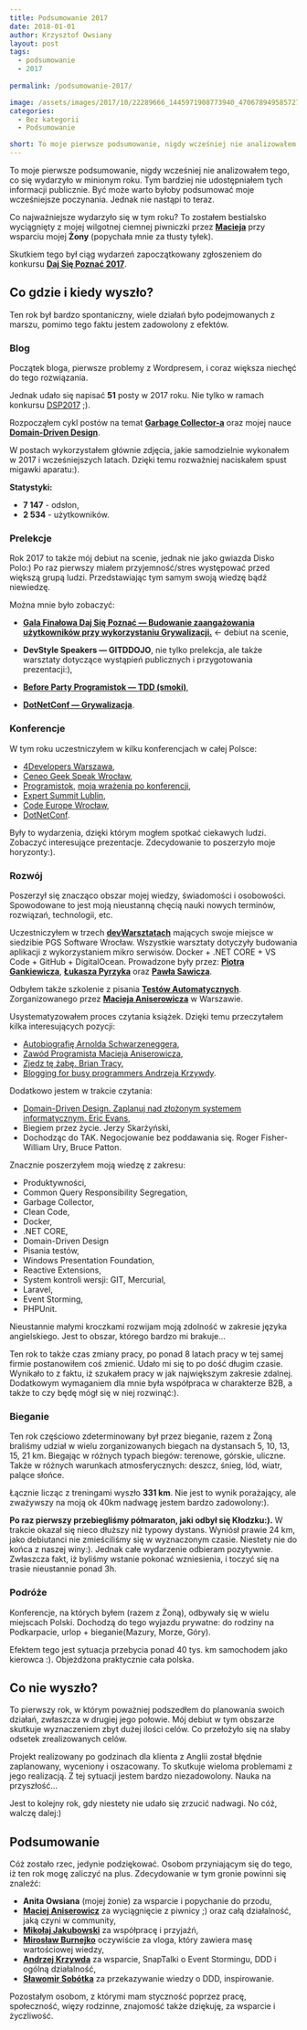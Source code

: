 ```yaml
---
title: Podsumowanie 2017
date: 2018-01-01
author: Krzysztof Owsiany
layout: post
tags:
  - podsumowanie
  - 2017
 
permalink: /podsumowanie-2017/

image: /assets/images/2017/10/22289666_1445971908773940_4706789495857277480_o-1-e1508450091421.jpg
categories:
  - Bez kategorii
  - Podsumowanie

short: To moje pierwsze podsumowanie, nigdy wcześniej nie analizowałem tego, co się wydarzyło w minionym roku. Tym bardziej nie udostępniałem tych informacji publicznie. Być może warto byłoby podsumować moje wcześniejsze poczynania. Jednak nie nastąpi to teraz.
---
```

To moje pierwsze podsumowanie, nigdy wcześniej nie analizowałem tego, co się wydarzyło w minionym roku. Tym bardziej nie udostępniałem tych informacji publicznie. Być może warto byłoby podsumować moje wcześniejsze poczynania. Jednak nie nastąpi to teraz.

Co najważniejsze wydarzyło się w tym roku? To zostałem bestialsko wyciągnięty z mojej wilgotnej ciemnej piwniczki przez **[Macieja][devstyle]** przy wsparciu mojej **Żony** (popychała mnie za tłusty tyłek).

Skutkiem tego był ciąg wydarzeń zapoczątkowany zgłoszeniem do konkursu **[Daj Się Poznać 2017][dsp]**.

## Co gdzie i kiedy wyszło?

Ten rok był bardzo spontaniczny, wiele działań było podejmowanych z marszu, pomimo tego faktu jestem zadowolony z efektów.

### Blog

Początek bloga, pierwsze problemy z Wordpresem, i coraz większa niechęć do tego rozwiązania.

Jednak udało się napisać **51** posty w 2017 roku. Nie tylko w ramach konkursu [DSP2017][dsp] ;).

Rozpocząłem cykl postów na temat **[Garbage Collector-a][gc]** oraz mojej nauce **[Domain-Driven Design][ddd]**.

W postach wykorzystałem głównie zdjęcia, jakie samodzielnie wykonałem w 2017 i wcześniejszych latach. Dzięki temu rozważniej naciskałem spust migawki aparatu:).

**Statystyki:**

* **7 147** - odsłon,
* **2 534** - użytkowników.

### Prelekcje

Rok 2017 to także mój debiut na scenie, jednak nie jako gwiazda Disko Polo:)
Po raz pierwszy miałem przyjemność/stres występować przed większą grupą ludzi. Przedstawiając tym samym swoją wiedzę bądź niewiedzę.

Można mnie było zobaczyć:

* **[Gala Finałowa Daj Się Poznać — Budowanie zaangażowania użytkowników przy wykorzystaniu Grywalizacji.][dsp-grywalizacja]** <- debiut na scenie,

* **DevStyle Speakers — GITDDOJO**, nie tylko prelekcja, ale także warsztaty dotyczące wystąpień publicznych i przygotowania prezentacji:),

* **[Before Party Programistok — TDD (smoki)][before]**,

* **[DotNetConf — Grywalizacja][dotnetconf-wystapienie]**.

### Konferencje
W tym roku uczestniczyłem w kilku konferencjach w całej Polsce:

* [4Developers Warszawa][4d],
* [Ceneo Geek Speak Wrocław][geekspeak],
* [Programistok][programistok], [moja wrażenia po konferencji][relacja],
* [Expert Summit Lublin][expertsummit],
* [Code Europe Wrocław][codeeurope],
* [DotNetConf][dotnetconf].

Były to wydarzenia, dzięki którym mogłem spotkać ciekawych ludzi. Zobaczyć interesujące prezentacje. Zdecydowanie to poszerzyło moje horyzonty:).

### Rozwój

Poszerzył się znacząco obszar mojej wiedzy, świadomości i osobowości. Spowodowane to jest moją nieustanną chęcią nauki nowych terminów, rozwiązań, technologii, etc.

Uczestniczyłem w trzech **[devWarsztatach][devWarsztaty]** mających swoje miejsce w siedzibie PGS Software Wrocław.
Wszystkie warsztaty dotyczyły budowania aplikacji z wykorzystaniem mikro serwisów. Docker + .NET CORE + VS Code + GitHub + DigitalOcean.
Prowadzone były przez: **[Piotra Gankiewicza][spetzu]**, **[Łukasza Pyrzyka][pyrzyk]** oraz **[Pawła Sawicza][sawicz]**.

Odbyłem także szkolenie z pisania **[Testów Automatycznych][szkolenie-testy]**. Zorganizowanego przez **[Macieja Aniserowicza][devstyle]** w Warszawie.

Usystematyzowałem proces czytania książek. Dzięki temu przeczytałem kilka interesujących pozycji:

* [Autobiografię Arnolda Schwarzeneggera][arnold],
* [Zawód Programista Macieja Aniserowicza][zawod],
* [Zjedz tę żabę. Brian Tracy][btracy],
* [Blogging for busy programmers Andrzeja Krzywdy][krzywda].

Dodatkowo jestem w trakcie czytania:

* [Domain-Driven Design. Zaplanuj nad złożonym systemem informatycznym. Eric Evans][ddd-evans],
* Biegiem przez życie. Jerzy Skarżyński,
* Dochodząc do TAK. Negocjowanie bez poddawania się. Roger Fisher-William Ury, Bruce Patton.

Znacznie poszerzyłem moją wiedzę z zakresu:

* Produktywności,
* Common Query Responsibility Segregation,
* Garbage Collector,
* Clean Code,
* Docker,
* .NET CORE,
* Domain-Driven Design
* Pisania testów,
* Windows Presentation Foundation,
* Reactive Extensions,
* System kontroli wersji: GIT, Mercurial,
* Laravel,
* Event Storming,
* PHPUnit.

Nieustannie małymi kroczkami rozwijam moją zdolność w zakresie języka angielskiego. Jest to obszar, którego bardzo mi brakuje...

Ten rok to także czas zmiany pracy, po ponad 8 latach pracy w tej samej firmie postanowiłem coś zmienić. Udało mi się to po dość długim czasie. Wynikało to z faktu, iż szukałem pracy w jak największym zakresie zdalnej. Dodatkowym wymaganiem dla mnie była współpraca w charakterze B2B, a także to czy będę mógł się w niej rozwinąć:). 

### Bieganie

Ten rok częściowo zdeterminowany był przez bieganie, razem  z Żoną braliśmy udział w wielu zorganizowanych biegach na dystansach 5, 10, 13, 15, 21 km. 
Biegając w różnych typach biegów: terenowe, górskie, uliczne. Także w różnych warunkach atmosferycznych: deszcz, śnieg, lód, wiatr, palące słońce.

Łącznie licząc z treningami wyszło **331 km**. Nie jest to wynik porażający, ale zważywszy na moją ok 40km nadwagę jestem bardzo zadowolony:).

**Po raz pierwszy przebiegliśmy półmaraton, jaki odbył się Kłodzku:).** W trakcie okazał się nieco dłuższy niż typowy dystans. Wyniósł prawie 24 km, jako debiutanci nie zmieściliśmy się w wyznaczonym czasie. Niestety nie do końca z naszej winy:). Jednak całe wydarzenie odbieram pozytywnie. Zwłaszcza fakt, iż byliśmy wstanie pokonać wzniesienia, i toczyć się na trasie nieustannie ponad 3h.

### Podróże

Konferencje, na których byłem (razem z Żoną), odbywały się w wielu miejscach Polski. Dochodzą do tego wyjazdu prywatne: do rodziny na Podkarpacie, urlop + bieganie(Mazury, Morze, Góry).

Efektem tego jest sytuacja przebycia ponad 40 tys. km samochodem jako kierowca :). Objeżdżona praktycznie cała polska. 

## Co nie wyszło?

To pierwszy rok, w którym poważniej podszedłem do planowania swoich działań, zwłaszcza w drugiej jego połowie.
Mój debiut w tym obszarze skutkuje wyznaczeniem zbyt dużej ilości celów. Co przełożyło się na słaby odsetek zrealizowanych celów. 

Projekt realizowany po godzinach dla klienta z Anglii został błędnie zaplanowany, wyceniony i oszacowany. To skutkuje wieloma problemami z jego realizacją. Z tej sytuacji jestem bardzo niezadowolony. Nauka na przyszłość...

Jest to kolejny rok, gdy niestety nie udało się zrzucić nadwagi. No cóż, walczę dalej:)

## Podsumowanie

Cóż zostało rzec, jedynie podziękować. Osobom przyniającym się do tego, iż ten rok mogę zaliczyć na plus. Zdecydowanie w tym gronie powinni się znaleźć:

* **Anita Owsiana** (mojej żonie) za wsparcie i popychanie do przodu,
* **[Maciej Aniserowicz][devstyle]** za wyciągnięcie z piwnicy ;) oraz całą działalność, jaką czyni w community,
* **[Mikołaj Jakubowski][blaze]** za współpracę i przyjaźń,
* **[Mirosław Burnejko][trzypoziomy]** oczywiście za vloga, który zawiera masę wartościowej wiedzy,
* **[Andrzej Krzywda][krzywda]** za wsparcie, SnapTalki o Event Stormingu, DDD i ogólną działalność,
* **[Sławomir Sobótka][bottega]** za przekazywanie wiedzy o DDD, inspirowanie.

Pozostałym osobom, z którymi mam styczność poprzez pracę, społeczność, więzy rodzinne, znajomość także dziękuję, za wsparcie i życzliwość.

[blaze]: http://devblaze.gemustudio.com/
[krzywda]: http://andrzejonsoftware.blogspot.com/
[trzypoziomy]: https://trzypoziomy.pl/
[bottega]: https://bottega.com.pl/
[devstyle]: https://devstyle.pl
[dsp]: http://dajsiepoznac.pl/
[biegusiowo]: http://biegusiowo.pl
[gc]: http://godev.gemustudio.com/2017/05/14/wysypisko-smieci/
[ddd]: http://godev.gemustudio.com/2017/07/13/domain-driven-design-wstep
[dsp-grywalizacja]: https://www.youtube.com/watch?v=i3QY6uGDLLI&list=PLN2dx2pIJO6MmC_lihDpvc5jQ6LE7osSK&index=13
[dotnetconf-wystapienie]: https://www.youtube.com/watch?v=94JwR8Bnnuo
[before]: https://youtu.be/fIwqqddJjm4
[relacja]: http://godev.gemustudio.com/2017/10/18/w-poszukiwaniu-programistoku/
[spetzu]: http://piotrgankiewicz.com/
[pyrzyk]: https://pyrzyk.net/
[sawicz]: http://pawel.sawicz.eu/
[devWarsztaty]: http://devwarsztaty.pl/
[szkolenie-testy]: https://devstyle.pl/szkolenia/testowanie-automatyczne-core/
[arnold]: http://godev.gemustudio.com/2017/09/04/autobiografia-arnolda-schwarzeneggera/
[zawod]: https://zawodprogramista.pl/
[ddd-evans]: http://ebookpoint.pl/view/90752/domdri.htm
[geekspeak]: https://geekspeak.pl/
[programistok]: http://programistok.org/
[4d]: https://2017.4developers.org.pl/en/
[expertsummit]: http://expertsummit.pl/
[codeeurope]: https://www.codeeurope.pl/pl
[dotnetconf]: http://dotnetconf.pl/
[btracy]: https://www.briantracy.pl/
